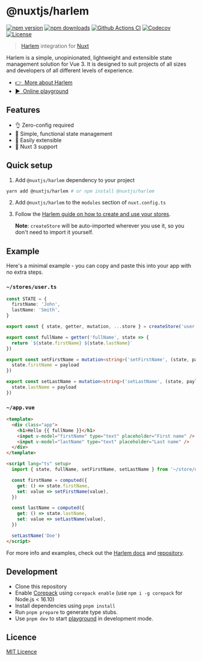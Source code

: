 # @nuxtjs/harlem

[![npm version][npm-version-src]][npm-version-href]
[![npm downloads][npm-downloads-src]][npm-downloads-href]
[![Github Actions CI][github-actions-ci-src]][github-actions-ci-href]
[![Codecov][codecov-src]][codecov-href]
[![License][license-src]][license-href]

> [Harlem](https://harlemjs.com/) integration for [Nuxt](https://v3.nuxtjs.org)

Harlem is a simple, unopinionated, lightweight and extensible state management solution for Vue 3. It is designed to suit projects of all sizes and developers of all different levels of experience.

- [👉 &nbsp;More about Harlem](https://harlemjs.com/)
- [▶️ &nbsp;Online playground](https://stackblitz.com/github/nuxt-community/harlem-module/tree/main/playground)

## Features

- 👌 Zero-config required
- 🐨 Simple, functional state management
- 🧱 Easily extensible
- 💯 Nuxt 3 support

## Quick setup

1. Add `@nuxtjs/harlem` dependency to your project

```bash
yarn add @nuxtjs/harlem # or npm install @nuxtjs/harlem
```

2. Add `@nuxtjs/harlem` to the `modules` section of `nuxt.config.ts`

3. Follow the [Harlem guide on how to create and use your stores](https://harlemjs.com/guide/introduction/getting-started.html#create-your-first-store).

   **Note**: `createStore` will be auto-imported wherever you use it, so you don't need to import it yourself.

## Example

Here's a minimal example - you can copy and paste this into your app with no extra steps.

### `~/stores/user.ts`

```ts
const STATE = {
  firstName: 'John',
  lastName: 'Smith',
}

export const { state, getter, mutation, ...store } = createStore('user', STATE)

export const fullName = getter('fullName', state => {
  return `${state.firstName} ${state.lastName}`
})

export const setFirstName = mutation<string>('setFirstName', (state, payload) => {
  state.firstName = payload
})

export const setLastName = mutation<string>('setLastName', (state, payload) => {
  state.lastName = payload
})
```

### `~/app.vue`

```html
<template>
  <div class="app">
    <h1>Hello {{ fullName }}</h1>
    <input v-model="firstName" type="text" placeholder="First name" />
    <input v-model="lastName" type="text" placeholder="Last name" />
  </div>
</template>

<script lang="ts" setup>
  import { state, fullName, setFirstName, setLastName } from '~/store/user'

  const firstName = computed({
    get: () => state.firstName,
    set: value => setFirstName(value),
  })

  const lastName = computed({
    get: () => state.lastName,
    set: value => setLastName(value),
  })

  setLastName('Doe')
</script>
```

For more info and examples, check out the [Harlem docs](https://harlemjs.com/) and [repository](https://github.com/andrewcourtice/harlem).

## Development

- Clone this repository
- Enable [Corepack](https://github.com/nodejs/corepack) using `corepack enable` (use `npm i -g corepack` for Node.js < 16.10)
- Install dependencies using `pnpm install`
- Run `pnpm prepare` to generate type stubs.
- Use `pnpm dev` to start [playground](./playground) in development mode.

## Licence

[MIT Licence](./LICENCE)

<!-- Badges -->

[npm-version-src]: https://img.shields.io/npm/v/@nuxtjs/harlem/latest.svg
[npm-version-href]: https://npmjs.com/package/@nuxtjs/harlem
[npm-downloads-src]: https://img.shields.io/npm/dm/@nuxtjs/harlem.svg
[npm-downloads-href]: https://npmjs.com/package/@nuxtjs/harlem
[github-actions-ci-src]: https://github.com/nuxt-community/harlem-module/workflows/ci/badge.svg
[github-actions-ci-href]: https://github.com/nuxt-community/harlem-module/actions?query=workflow%3Aci
[codecov-src]: https://img.shields.io/codecov/c/github/nuxt-community/harlem-module.svg
[codecov-href]: https://codecov.io/gh/nuxt-community/harlem-module
[license-src]: https://img.shields.io/npm/l/@nuxtjs/harlem.svg
[license-href]: https://npmjs.com/package/@nuxtjs/harlem
